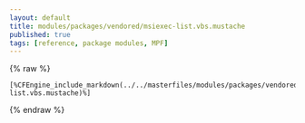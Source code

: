 ```yaml
---
layout: default
title: modules/packages/vendored/msiexec-list.vbs.mustache
published: true
tags: [reference, package modules, MPF]
---
```

{% raw %}
```
[%CFEngine_include_markdown(../../masterfiles/modules/packages/vendored/msiexec-list.vbs.mustache)%]
```
{% endraw %}
